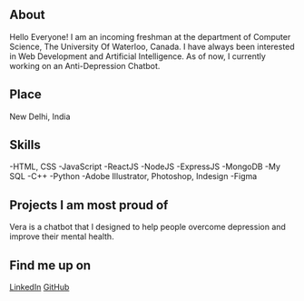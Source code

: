 ## About
Hello Everyone! I am an incoming freshman at the department of Computer Science, The University Of Waterloo, Canada. I have always been interested in Web Development and Artificial Intelligence. As of now, I currently working on an Anti-Depression Chatbot.


## Place
New Delhi, India

## Skills
-HTML, CSS
-JavaScript
-ReactJS
-NodeJS
-ExpressJS
-MongoDB
-My SQL
-C++
-Python
-Adobe Illustrator, Photoshop, Indesign
-Figma

## Projects I am most proud of
Vera is a chatbot that I designed to help people overcome depression and improve their mental health.

## Find me up on
[LinkedIn](https://www.linkedin.com/in/ansh-dhingra-a88621197/)
[GitHub](https://github.com/anshdhinhgra47)



